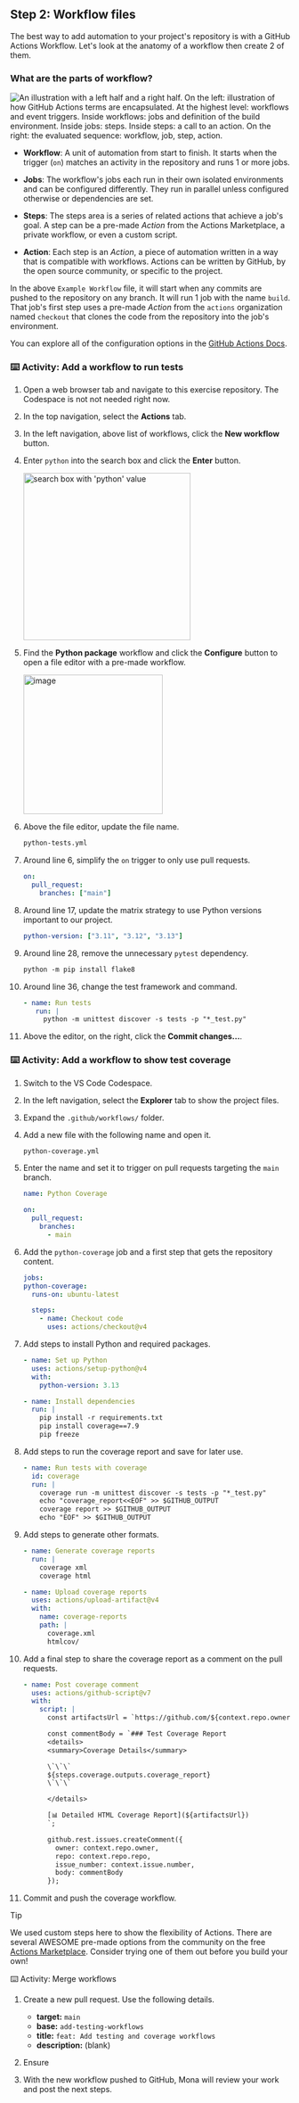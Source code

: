 ## Step 2: Workflow files

The best way to add automation to your project's repository is with a GitHub Actions Workflow. Let's look at the anatomy of a workflow then create 2 of them.

### What are the parts of workflow?

![An illustration with a left half and a right half. On the left: illustration of how GitHub Actions terms are encapsulated. At the highest level: workflows and event triggers. Inside workflows: jobs and definition of the build environment. Inside jobs: steps. Inside steps: a call to an action. On the right: the evaluated sequence: workflow, job, step, action.](https://user-images.githubusercontent.com/6351798/88589835-f5ce0900-d016-11ea-8c8a-0e7d7907c713.png)

- **Workflow**: A unit of automation from start to finish. It starts when the trigger (`on`) matches an activity in the repository and runs 1 or more jobs.

- **Jobs**: The workflow's jobs each run in their own isolated environments and can be configured differently. They run in parallel unless configured otherwise or dependencies are set.

- **Steps**: The steps area is a series of related actions that achieve a job's goal. A step can be a pre-made _Action_ from the Actions Marketplace, a private workflow, or even a custom script.

- **Action**: Each step is an _Action_, a piece of automation written in a way that is compatible with workflows. Actions can be written by GitHub, by the open source community, or specific to the project.

In the above `Example Workflow` file, it will start when any commits are pushed to the repository on any branch. It will run 1 job with the name `build`. That job's first step uses a pre-made _Action_ from the `actions` organization named `checkout` that clones the code from the repository into the job's environment.

You can explore all of the configuration options in the [GitHub Actions Docs](https://docs.github.com/actions/using-workflows/workflow-syntax-for-github-actions).

### ⌨️ Activity: Add a workflow to run tests

1. Open a web browser tab and navigate to this exercise repository. The Codespace is not not needed right now.

1. In the top navigation, select the **Actions** tab.

1. In the left navigation, above list of workflows, click the **New workflow** button.

1. Enter `python` into the search box and click the **Enter** button.

   <img width="300" alt="search box with 'python' value" src="https://github.com/user-attachments/assets/34f2795c-85e8-4dc8-b03b-eac73e70e309" />

1. Find the **Python package** workflow and click the **Configure** button to open a file editor with a pre-made workflow.

   <img width="250" alt="image" src="https://github.com/user-attachments/assets/4a2ff616-aedd-41b5-a24c-82014e98bbee" />

1. Above the file editor, update the file name.

   ```txt
   python-tests.yml
   ```

1. Around line 6, simplify the `on` trigger to only use pull requests.

   ```yml
   on:
     pull_request:
       branches: ["main"]
   ```

1. Around line 17, update the matrix strategy to use Python versions important to our project.

   ```yml
   python-version: ["3.11", "3.12", "3.13"]
   ```

1. Around line 28, remove the unnecessary `pytest` dependency.

   ```diff
   python -m pip install flake8
   ```

1. Around line 36, change the test framework and command.

   ```yml
   - name: Run tests
      run: |
        python -m unittest discover -s tests -p "*_test.py"
   ```

1. Above the editor, on the right, click the **Commit changes...**.

### ⌨️ Activity: Add a workflow to show test coverage

1. Switch to the VS Code Codespace.

1. In the left navigation, select the **Explorer** tab to show the project files.

1. Expand the `.github/workflows/` folder.

1. Add a new file with the following name and open it.

   ```txt
   python-coverage.yml
   ```

1. Enter the name and set it to trigger on pull requests targeting the `main` branch.

   ```yml
   name: Python Coverage

   on:
     pull_request:
       branches:
         - main
   ```

1. Add the `python-coverage` job and a first step that gets the repository content.

   ```yml
   jobs:
   python-coverage:
     runs-on: ubuntu-latest

     steps:
       - name: Checkout code
         uses: actions/checkout@v4
   ```

1. Add steps to install Python and required packages.

   ```yml
   - name: Set up Python
     uses: actions/setup-python@v4
     with:
       python-version: 3.13

   - name: Install dependencies
     run: |
       pip install -r requirements.txt
       pip install coverage==7.9
       pip freeze
   ```

1. Add steps to run the coverage report and save for later use.

   ```yml
   - name: Run tests with coverage
     id: coverage
     run: |
       coverage run -m unittest discover -s tests -p "*_test.py"
       echo "coverage_report<<EOF" >> $GITHUB_OUTPUT
       coverage report >> $GITHUB_OUTPUT
       echo "EOF" >> $GITHUB_OUTPUT
   ```

1. Add steps to generate other formats.

   ```yml
   - name: Generate coverage reports
     run: |
       coverage xml
       coverage html

   - name: Upload coverage reports
     uses: actions/upload-artifact@v4
     with:
       name: coverage-reports
       path: |
         coverage.xml
         htmlcov/
   ```

1. Add a final step to share the coverage report as a comment on the pull requests.

   ```yml
   - name: Post coverage comment
     uses: actions/github-script@v7
     with:
       script: |
         const artifactsUrl = `https://github.com/${context.repo.owner}/${context.repo.repo}/actions/runs/${context.runId}`;

         const commentBody = `### Test Coverage Report
         <details>
         <summary>Coverage Details</summary>

         \`\`\`
         ${steps.coverage.outputs.coverage_report}
         \`\`\`

         </details>

         [📊 Detailed HTML Coverage Report](${artifactsUrl})
         `;

         github.rest.issues.createComment({
           owner: context.repo.owner,
           repo: context.repo.repo,
           issue_number: context.issue.number,
           body: commentBody
         });
   ```

1. Commit and push the coverage workflow.

> [!TIP]
> We used custom steps here to show the flexibility of Actions. There are several AWESOME pre-made options from the community on the free [Actions Marketplace](https://github.com/marketplace?type=actions). Consider trying one of them out before you build your own!

⌨️ Activity: Merge workflows

1. Create a new pull request. Use the following details.

   - **target:** `main`
   - **base:** `add-testing-workflows`
   - **title:** `feat: Add testing and coverage workflows`
   - **description:** (blank)

1. Ensure

1. With the new workflow pushed to GitHub, Mona will review your work and post the next steps.

<!-- ### (optional) ⌨️ Activity: Filter triggers by file type

Our current workflow will trigger on any pull request targeting `main`, even if it doesn't change the code. That is unnecessary. -->

<!-- ### (optional) Activity: Ask Copilot to enable package caching

If you have Copilot, give the following prompt a try.
It will modify your workflow add caching between the workflow runs, making it much faster. Nice!

```prompt
Hey Copilot, these workflows take a while to run. Can you enable enable caching for installing the python version and required packages? The goal is to avoid constantly re-downloading the resources, which should make things faster.
```

<details>
<summary>Example workflow</summary>

```yml
sample
```

</details> -->
